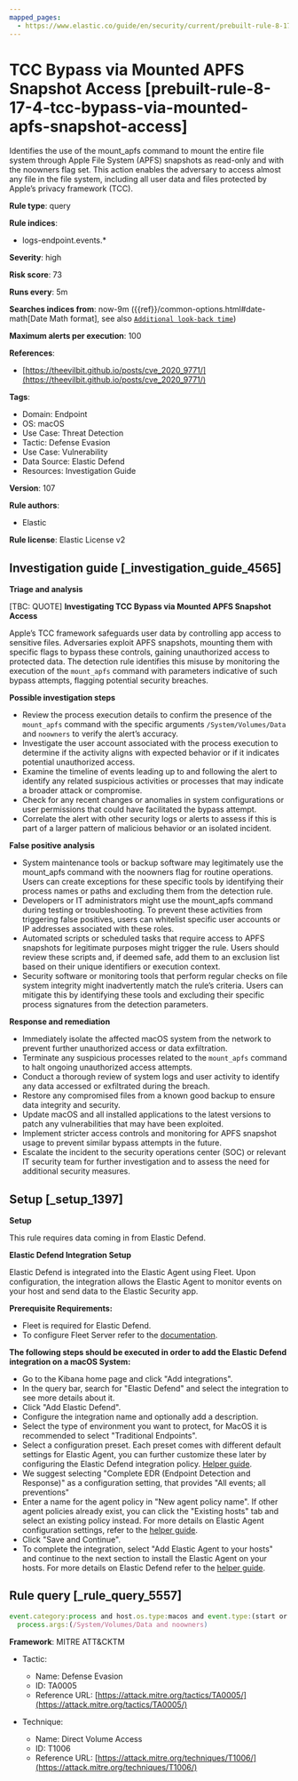 ```yaml
---
mapped_pages:
  - https://www.elastic.co/guide/en/security/current/prebuilt-rule-8-17-4-tcc-bypass-via-mounted-apfs-snapshot-access.html
---
```


# TCC Bypass via Mounted APFS Snapshot Access [prebuilt-rule-8-17-4-tcc-bypass-via-mounted-apfs-snapshot-access]

Identifies the use of the mount_apfs command to mount the entire file system through Apple File System (APFS) snapshots as read-only and with the noowners flag set. This action enables the adversary to access almost any file in the file system, including all user data and files protected by Apple’s privacy framework (TCC).

**Rule type**: query

**Rule indices**:

* logs-endpoint.events.*

**Severity**: high

**Risk score**: 73

**Runs every**: 5m

**Searches indices from**: now-9m ({{ref}}/common-options.html#date-math[Date Math format], see also [`Additional look-back time`](docs-content://solutions/security/detect-and-alert/create-detection-rule.md#rule-schedule))

**Maximum alerts per execution**: 100

**References**:

* [https://theevilbit.github.io/posts/cve_2020_9771/](https://theevilbit.github.io/posts/cve_2020_9771/)

**Tags**:

* Domain: Endpoint
* OS: macOS
* Use Case: Threat Detection
* Tactic: Defense Evasion
* Use Case: Vulnerability
* Data Source: Elastic Defend
* Resources: Investigation Guide

**Version**: 107

**Rule authors**:

* Elastic

**Rule license**: Elastic License v2

## Investigation guide [_investigation_guide_4565]

**Triage and analysis**

[TBC: QUOTE]
**Investigating TCC Bypass via Mounted APFS Snapshot Access**

Apple’s TCC framework safeguards user data by controlling app access to sensitive files. Adversaries exploit APFS snapshots, mounting them with specific flags to bypass these controls, gaining unauthorized access to protected data. The detection rule identifies this misuse by monitoring the execution of the `mount_apfs` command with parameters indicative of such bypass attempts, flagging potential security breaches.

**Possible investigation steps**

* Review the process execution details to confirm the presence of the `mount_apfs` command with the specific arguments `/System/Volumes/Data` and `noowners` to verify the alert’s accuracy.
* Investigate the user account associated with the process execution to determine if the activity aligns with expected behavior or if it indicates potential unauthorized access.
* Examine the timeline of events leading up to and following the alert to identify any related suspicious activities or processes that may indicate a broader attack or compromise.
* Check for any recent changes or anomalies in system configurations or user permissions that could have facilitated the bypass attempt.
* Correlate the alert with other security logs or alerts to assess if this is part of a larger pattern of malicious behavior or an isolated incident.

**False positive analysis**

* System maintenance tools or backup software may legitimately use the mount_apfs command with the noowners flag for routine operations. Users can create exceptions for these specific tools by identifying their process names or paths and excluding them from the detection rule.
* Developers or IT administrators might use the mount_apfs command during testing or troubleshooting. To prevent these activities from triggering false positives, users can whitelist specific user accounts or IP addresses associated with these roles.
* Automated scripts or scheduled tasks that require access to APFS snapshots for legitimate purposes might trigger the rule. Users should review these scripts and, if deemed safe, add them to an exclusion list based on their unique identifiers or execution context.
* Security software or monitoring tools that perform regular checks on file system integrity might inadvertently match the rule’s criteria. Users can mitigate this by identifying these tools and excluding their specific process signatures from the detection parameters.

**Response and remediation**

* Immediately isolate the affected macOS system from the network to prevent further unauthorized access or data exfiltration.
* Terminate any suspicious processes related to the `mount_apfs` command to halt ongoing unauthorized access attempts.
* Conduct a thorough review of system logs and user activity to identify any data accessed or exfiltrated during the breach.
* Restore any compromised files from a known good backup to ensure data integrity and security.
* Update macOS and all installed applications to the latest versions to patch any vulnerabilities that may have been exploited.
* Implement stricter access controls and monitoring for APFS snapshot usage to prevent similar bypass attempts in the future.
* Escalate the incident to the security operations center (SOC) or relevant IT security team for further investigation and to assess the need for additional security measures.


## Setup [_setup_1397]

**Setup**

This rule requires data coming in from Elastic Defend.

**Elastic Defend Integration Setup**

Elastic Defend is integrated into the Elastic Agent using Fleet. Upon configuration, the integration allows the Elastic Agent to monitor events on your host and send data to the Elastic Security app.

**Prerequisite Requirements:**

* Fleet is required for Elastic Defend.
* To configure Fleet Server refer to the [documentation](docs-content://reference/ingestion-tools/fleet/fleet-server.md).

**The following steps should be executed in order to add the Elastic Defend integration on a macOS System:**

* Go to the Kibana home page and click "Add integrations".
* In the query bar, search for "Elastic Defend" and select the integration to see more details about it.
* Click "Add Elastic Defend".
* Configure the integration name and optionally add a description.
* Select the type of environment you want to protect, for MacOS it is recommended to select "Traditional Endpoints".
* Select a configuration preset. Each preset comes with different default settings for Elastic Agent, you can further customize these later by configuring the Elastic Defend integration policy. [Helper guide](docs-content://solutions/security/configure-elastic-defend/configure-an-integration-policy-for-elastic-defend.md).
* We suggest selecting "Complete EDR (Endpoint Detection and Response)" as a configuration setting, that provides "All events; all preventions"
* Enter a name for the agent policy in "New agent policy name". If other agent policies already exist, you can click the "Existing hosts" tab and select an existing policy instead. For more details on Elastic Agent configuration settings, refer to the [helper guide](docs-content://reference/ingestion-tools/fleet/agent-policy.md).
* Click "Save and Continue".
* To complete the integration, select "Add Elastic Agent to your hosts" and continue to the next section to install the Elastic Agent on your hosts. For more details on Elastic Defend refer to the [helper guide](docs-content://solutions/security/configure-elastic-defend/install-elastic-defend.md).


## Rule query [_rule_query_5557]

```js
event.category:process and host.os.type:macos and event.type:(start or process_started) and process.name:mount_apfs and
  process.args:(/System/Volumes/Data and noowners)
```

**Framework**: MITRE ATT&CKTM

* Tactic:

    * Name: Defense Evasion
    * ID: TA0005
    * Reference URL: [https://attack.mitre.org/tactics/TA0005/](https://attack.mitre.org/tactics/TA0005/)

* Technique:

    * Name: Direct Volume Access
    * ID: T1006
    * Reference URL: [https://attack.mitre.org/techniques/T1006/](https://attack.mitre.org/techniques/T1006/)



